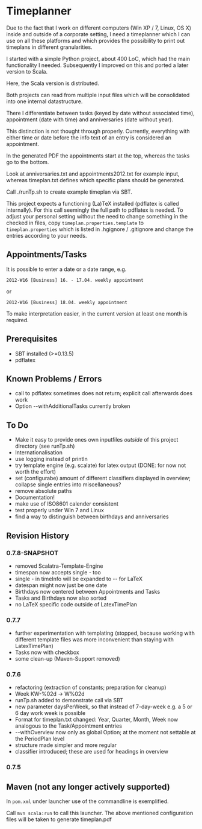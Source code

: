 # Timeplanner


Due to the fact that I work on different computers (Win XP / 7, Linux, OS X) inside and outside of a corporate setting,
I need a timeplanner which I can use on all these platforms and which provides the possibility to print out timeplans in different granularities.

I started with a simple Python project, about 400 LoC, which had the main functionality I needed.
Subsequently I improved on this and ported a later version to Scala.

Here, the Scala version is distributed.

Both projects can read from multiple input files which will be consolidated into one internal datastructure.

There I differentiate between tasks (keyed by date without associated time), appointment (date with time) and anniversaries (date without year).

This distinction is not thought through properly.
Currently, everything with either time or date before the info text of an entry is considered an appointment.

In the generated PDF the appointments start at the top, whereas the tasks go to the bottom.

Look at anniversaries.txt and appointments2012.txt for example input, whereas timeplan.txt defines which specific plans should be generated.

Call ./runTp.sh to create example timeplan via SBT.

This project expects a functioning (La)TeX installed (pdflatex is called internally).
For this call seemingly the full path to pdflatex is needed. To adjust your personal setting without the need to
change something in the checked in files, copy `timeplan.properties.template` to `timeplan.properties` which is listed in .hgignore / .gitignore and change the entries
according to your needs.

## Appointments/Tasks

It is possible to enter a date or a date range, e.g.

    2012-W16 [Business] 16. - 17.04. weekly appointment

or

    2012-W16 [Business] 18.04. weekly appointment

To make interpretation easier, in the current version at least one month is required. 

## Prerequisites

- SBT installed (>=0.13.5)
- pdflatex


## Known Problems / Errors

- call to pdflatex sometimes does not return; explicit call afterwards does work
- Option --withAdditionalTasks currently broken

## To Do

- Make it easy to provide ones own inputfiles *outside* of this project directory
  (see runTp.sh)
- Internationalisation
- use logging instead of println
- try template engine (e.g. scalate) for latex output (DONE: for now not worth the effort)
- set (configurabe) amount of different classifiers displayed in overview; collapse single entries into miscellaneous?
- remove absolute paths
- Documentation!
- make use of ISO8601 calender consistent
- test properly under Win 7 and Linux
- find a way to distinguish between birthdays and anniversaries


## Revision History

### 0.7.8-SNAPSHOT

 - removed Scalatra-Template-Engine
 - timespan now accepts single - too
 - single - in timeInfo will be expanded to -- for LaTeX
 - datespan might now just be one date
 - Birthdays now centered between Appointments and Tasks
 - Tasks and Birthdays now also sorted
 - no LaTeX specific code outside of LatexTimePlan


### 0.7.7

 - further experimentation with templating (stopped, because working with different template files was more inconvenient than staying with LatexTimePlan)
 - Tasks now with checkbox
 - some clean-up (Maven-Support removed)


### 0.7.6

 - refactoring (extraction of constants; preparation for cleanup)
 - Week KW-%02d -> W%02d
 - runTp.sh added to demonstrate call via SBT
 - new parameter daysPerWeek, so that instead of 7-day-week e.g. a 5 or 6 day work week is possible
 - Format for timeplan.txt changed: Year, Quarter, Month, Week now analogous to the Task/Appointment entries
 - --withOverview now only as global Option; at the moment not settable at the PeriodPlan level
 - structure made simpler and more regular
 - classifier introduced; these are used for headings in overview


### 0.7.5

## Maven (not any longer actively supported)

In `pom.xml` under launcher use of the commandline is exemplified.

Call `mvn scala:run` to call this launcher. The above mentioned configuration files will be taken to generate timeplan.pdf
